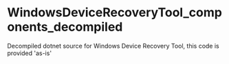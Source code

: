 # WindowsDeviceRecoveryTool_components_decompiled
 Decompiled dotnet source for Windows Device Recovery Tool, this code is provided 'as-is'
